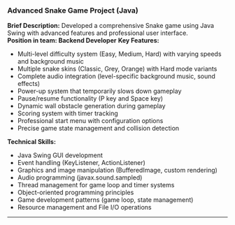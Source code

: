 ### Advanced Snake Game Project (Java)
**Brief Description:** Developed a comprehensive Snake game using Java Swing with advanced features and professional user interface.</br>
**Position in team: Backend Developer**
**Key Features:**
- Multi-level difficulty system (Easy, Medium, Hard) with varying speeds and background music
- Multiple snake skins (Classic, Grey, Orange) with Hard mode variants
- Complete audio integration (level-specific background music, sound effects)
- Power-up system that temporarily slows down gameplay
- Pause/resume functionality (P key and Space key)
- Dynamic wall obstacle generation during gameplay
- Scoring system with timer tracking
- Professional start menu with configuration options
- Precise game state management and collision detection

**Technical Skills:**
- Java Swing GUI development
- Event handling (KeyListener, ActionListener)
- Graphics and image manipulation (BufferedImage, custom rendering)
- Audio programming (javax.sound.sampled)
- Thread management for game loop and timer systems
- Object-oriented programming principles
- Game development patterns (game loop, state management)
- Resource management and File I/O operations

---
